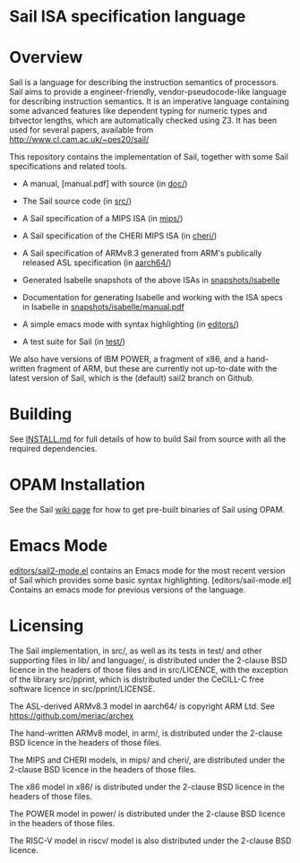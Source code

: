 Sail ISA specification language
===============================

Overview
========

Sail is a language for describing the instruction semantics of
processors. Sail aims to provide a engineer-friendly,
vendor-pseudocode-like language for describing instruction
semantics. It is an imperative language containing some advanced
features like dependent typing for numeric types and bitvector
lengths, which are automatically checked using Z3. It has been used
for several papers, available from http://www.cl.cam.ac.uk/~pes20/sail/

This repository contains the implementation of Sail, together with
some Sail specifications and related tools.

* A manual, [manual.pdf] with source (in [doc/](doc/))

* The Sail source code (in [src/](src/))

* A Sail specification of a MIPS ISA (in [mips/](mips/))

* A Sail specification of the CHERI MIPS ISA (in [cheri/](cheri/))

* A Sail specification of ARMv8.3 generated from ARM's publically
  released ASL specification (in [aarch64/](aarch64/))

* Generated Isabelle snapshots of the above ISAs in [snapshots/isabelle](snapshots/isabelle)

* Documentation for generating Isabelle and working with the ISA specs
  in Isabelle in [snapshots/isabelle/manual.pdf](snapshots/isabelle/manual.pdf)

* A simple emacs mode with syntax highlighting (in [editors/](editors/))

* A test suite for Sail (in [test/](test/))

We also have versions of IBM POWER, a fragment of x86, and a
hand-written fragment of ARM, but these are currently not up-to-date
with the latest version of Sail, which is the (default) sail2 branch
on Github.

Building
========

See [INSTALL.md](INSTALL.md) for full details of how to build Sail from source
with all the required dependencies.

OPAM Installation
=================

See the Sail [wiki
page](https://github.com/rems-project/sail/wiki/OPAMInstall) for how
to get pre-built binaries of Sail using OPAM.

Emacs Mode
==========

[editors/sail2-mode.el](editors/sail2-mode.el) contains an Emacs mode for the most recent
version of Sail which provides some basic syntax
highlighting. [editors/sail-mode.el] Contains an emacs mode for
previous versions of the language.

Licensing
=========

The Sail implementation, in src/, as well as its tests in test/ and
other supporting files in lib/ and language/, is distributed under the
2-clause BSD licence in the headers of those files and in src/LICENCE,
with the exception of the library src/pprint, which is distributed
under the CeCILL-C free software licence in src/pprint/LICENSE.

The ASL-derived ARMv8.3 model in aarch64/ is copyright ARM Ltd. See
https://github.com/meriac/archex

The hand-written ARMv8 model, in arm/, is distributed under the
2-clause BSD licence in the headers of those files.

The MIPS and CHERI models, in mips/ and cheri/, are distributed under
the 2-clause BSD licence in the headers of those files.

The x86 model in x86/ is distributed under the 2-clause BSD licence in
the headers of those files.

The POWER model in power/ is distributed under the 2-clause BSD licence in
the headers of those files.

The RISC-V model in riscv/ model is also distributed under the
2-clause BSD licence.
